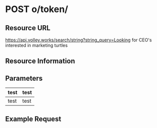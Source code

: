 # POST o/token/

## Resource URL

https://api.volley.works/search/string?string_query=Looking for CEO's interested in marketing turtles

## Resource Information

## Parameters

test|test
---|-----
test|test

## Example Request
